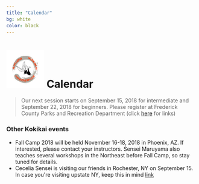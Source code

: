```yaml
---
title: "Calendar"
bg: white
color: black
---
```


 <h1> <img src="img/B4.jpg" style="width:100px;"> Calendar
</h1>

<blockquote class="announce">
Our next session starts on September 15, 2018 for intermediate and September 22, 2018 for
beginners. Please register at Frederick County Parks and Recreation Department (click <a href="#20000101intro">here</a> for links)
</blockquote>

<p class="bottom"></p>

### Other Kokikai events

- Fall Camp 2018 will be held November 16-18, 2018 in Phoenix, AZ. If interested, please contact your instructors. Sensei Maruyama also teaches several workshops in the Northeast before Fall Camp, so stay tuned for details.
- Cecelia Sensei is visiting our friends in Rochester, NY on September 15. In case you're visiting upstate NY, keep this in mind [link](https://www.facebook.com/events/1909011386061577/)


 
